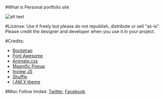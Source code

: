 

#What is
Personal portfolio site

![alt text](http://trendytheme.net/wp-content/uploads/edd/2015/10/Futani-Admin-Board-Preview-11.jpg "iamx")


#License:
Use it freely but please do not republish, distribute or sell "as-is". Please credit the designer and developer when you use it in your project.

#Credits:
- <a href="http://getbootstrap.com/" target="_blank">Bootstrap</a>
- <a href="https://fortawesome.github.io/Font-Awesome/" target="_blank">Font Awesome</a>
- <a href="https://daneden.github.io/animate.css/" target="_blank">Animate.css</a>
- <a href="http://dimsemenov.com/plugins/magnific-popup/" target="_blank">Magnific Popup</a>
- <a href="https://github.com/protonet/jquery.inview" target="_blank">Inview JS</a>
- <a href="http://vestride.github.io/Shuffle/" target="_blank">Shuffle</a>
- <a href="http://trendytheme.net/demo/iamx/v/" target="_blank">I AM X theme</a>


#Misc
Follow Imdad: <a href="https://twitter.com/imdadareeph" target="_blank">Twitter</a>, <a href="https://www.facebook.com/imdadareeph" target="_blank">Facebook</a>
